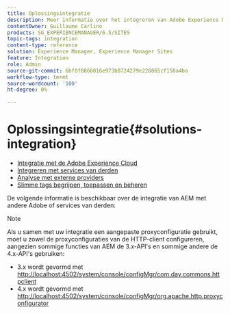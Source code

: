 ```yaml
---
title: Oplossingsintegratie
description: Meer informatie over het integreren van Adobe Experience Manager (AEM) met andere Adobe of services van derden.
contentOwner: Guillaume Carlino
products: SG_EXPERIENCEMANAGER/6.5/SITES
topic-tags: integration
content-type: reference
solution: Experience Manager, Experience Manager Sites
feature: Integration
role: Admin
source-git-commit: 6bf0f8866016e973b0724279e228865cf158a4ba
workflow-type: tm+mt
source-wordcount: '100'
ht-degree: 0%

---
```


# Oplossingsintegratie{#solutions-integration}

* [Integratie met de Adobe Experience Cloud](/help/sites-administering/marketing-cloud.md)
* [Integreren met services van derden](/help/sites-administering/third-party-services.md)
* [Analyse met externe providers](/help/sites-administering/external-providers.md)
* [Slimme tags begrijpen, toepassen en beheren](/help/assets/enhanced-smart-tags.md)

De volgende informatie is beschikbaar over de integratie van AEM met andere Adobe of services van derden:

>[!NOTE]
>
>Als u samen met uw integratie een aangepaste proxyconfiguratie gebruikt, moet u zowel de proxyconfiguraties van de HTTP-client configureren, aangezien sommige functies van AEM de 3.x-API&#39;s en sommige andere de 4.x-API&#39;s gebruiken:
>
>* 3.x wordt gevormd met [ http://localhost:4502/system/console/configMgr/com.day.commons.httpclient](http://localhost:4502/system/console/configMgr/com.day.commons.httpclient)
>* 4.x wordt gevormd met [ http://localhost:4502/system/console/configMgr/org.apache.http.proxyconfigurator](http://localhost:4502/system/console/configMgr/org.apache.http.proxyconfigurator)
>
